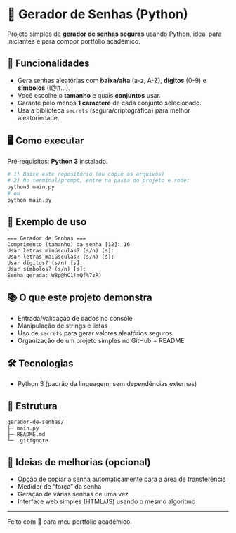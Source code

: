 # 🔐 Gerador de Senhas (Python)

Projeto simples de **gerador de senhas seguras** usando Python, ideal para iniciantes e para compor portfólio acadêmico.

## 🚀 Funcionalidades
- Gera senhas aleatórias com **baixa/alta** (a-z, A-Z), **dígitos** (0-9) e **símbolos** (!@#...).
- Você escolhe o **tamanho** e quais **conjuntos** usar.
- Garante pelo menos **1 caractere** de cada conjunto selecionado.
- Usa a biblioteca `secrets` (segura/criptográfica) para melhor aleatoriedade.

## 🖥️ Como executar
Pré‑requisitos: **Python 3** instalado.

```bash
# 1) Baixe este repositório (ou copie os arquivos)
# 2) No terminal/prompt, entre na pasta do projeto e rode:
python3 main.py
# ou
python main.py
```

## 🧩 Exemplo de uso
```
=== Gerador de Senhas ===
Comprimento (tamanho) da senha [12]: 16
Usar letras minúsculas? (s/n) [s]: 
Usar letras maiúsculas? (s/n) [s]: 
Usar dígitos? (s/n) [s]: 
Usar símbolos? (s/n) [s]: 
Senha gerada: W8p@hC1!mQf%7zR)
```

## 📚 O que este projeto demonstra
- Entrada/validação de dados no console
- Manipulação de strings e listas
- Uso de `secrets` para gerar valores aleatórios seguros
- Organização de um projeto simples no GitHub + README

## 🛠️ Tecnologias
- Python 3 (padrão da linguagem; sem dependências externas)

## 📝 Estrutura
```
gerador-de-senhas/
├─ main.py
├─ README.md
└─ .gitignore
```

## 🧠 Ideias de melhorias (opcional)
- Opção de copiar a senha automaticamente para a área de transferência
- Medidor de “força” da senha
- Geração de várias senhas de uma vez
- Interface web simples (HTML/JS) usando o mesmo algoritmo

---

Feito com 💙 para meu portfólio acadêmico.

    
